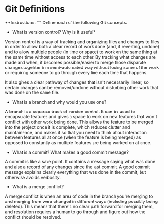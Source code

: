 # Git Definitions

**Instructions: ** Define each of the following Git concepts.

* What is version control?  Why is it useful?

Version control is a way of tracking and organizing files and changes to files in order to allow both a clear record of work done (and, if reverting, undone) and to allow multiple people (in time or space) to work on the same thing at the same time without access to each other. By tracking what changes are made and when, it becomes possible/easier to merge those disparate changes togehter in a semi-automated way without losing some of the work or requiring someone to go through every line each time that happens.

It also gives a clear pathway of changes that isn't necessarily linear, so certain changes can be removed/undone without disturbing other work that was done on the same file.

* What is a branch and why would you use one?

A branch is a separate track of version control. It can be used to encapsulate features and gives a space to work on new features that won't conflict with other work being done. This allows the feature to be merged into the project once it is complete, which reduces clutter and maintainence, and makes it so that you need to think about interaction between features all at once (when the feature is being merged) as opposed to constantly as multiple features are being worked on at once.

* What is a commit? What makes a good commit message?

A commit is like a save point. It contains a message saying what was done and also a record of any changes since the last commit. A good commit message explains clearly everything that was done in the commit, but otherwise avoids verbosity.

* What is a merge conflict?

A merge conflict is when an area of code in the branch you're merging to and merging from were changed in different ways (including possibly being deleted). This means that there's no clear path forward for merging them, and resolution requires a human to go through and figure out how the conflict should be resolved.
